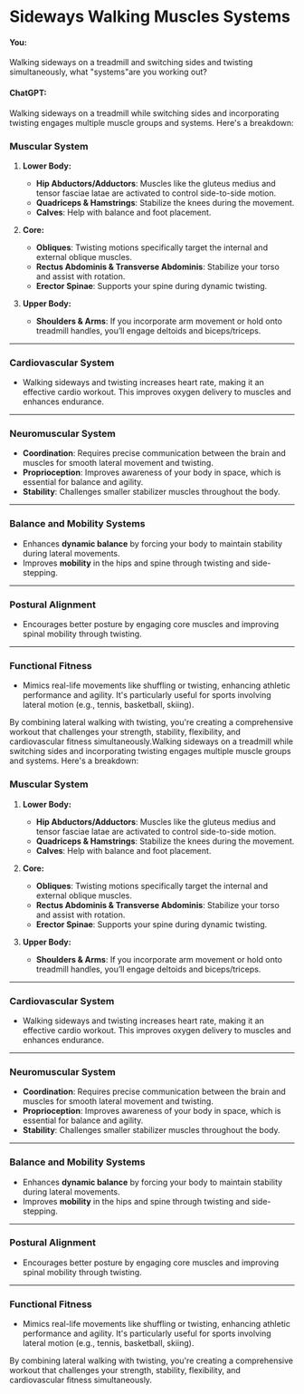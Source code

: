 # Sideways Walking Muscles Systems

#### You:
Walking sideways on a treadmill and switching sides and twisting simultaneously, what "systems"are you working out? 

#### ChatGPT:
Walking sideways on a treadmill while switching sides and incorporating twisting engages multiple muscle groups and systems. Here's a breakdown:

### **Muscular System**

1. **Lower Body:**
   - **Hip Abductors/Adductors**: Muscles like the gluteus medius and tensor fasciae latae are activated to control side-to-side motion.
   - **Quadriceps & Hamstrings**: Stabilize the knees during the movement.
   - **Calves**: Help with balance and foot placement.

2. **Core:**
   - **Obliques**: Twisting motions specifically target the internal and external oblique muscles.
   - **Rectus Abdominis & Transverse Abdominis**: Stabilize your torso and assist with rotation.
   - **Erector Spinae**: Supports your spine during dynamic twisting.

3. **Upper Body:**
   - **Shoulders & Arms**: If you incorporate arm movement or hold onto treadmill handles, you’ll engage deltoids and biceps/triceps.

---

### **Cardiovascular System**

- Walking sideways and twisting increases heart rate, making it an effective cardio workout. This improves oxygen delivery to muscles and enhances endurance.

---

### **Neuromuscular System**

- **Coordination**: Requires precise communication between the brain and muscles for smooth lateral movement and twisting.
- **Proprioception**: Improves awareness of your body in space, which is essential for balance and agility.
- **Stability**: Challenges smaller stabilizer muscles throughout the body.

---

### **Balance and Mobility Systems**

- Enhances **dynamic balance** by forcing your body to maintain stability during lateral movements.
- Improves **mobility** in the hips and spine through twisting and side-stepping.

---

### **Postural Alignment**

- Encourages better posture by engaging core muscles and improving spinal mobility through twisting.

---

### **Functional Fitness**

- Mimics real-life movements like shuffling or twisting, enhancing athletic performance and agility. It's particularly useful for sports involving lateral motion (e.g., tennis, basketball, skiing).

By combining lateral walking with twisting, you're creating a comprehensive workout that challenges your strength, stability, flexibility, and cardiovascular fitness simultaneously.Walking sideways on a treadmill while switching sides and incorporating twisting engages multiple muscle groups and systems. Here's a breakdown:

### **Muscular System**

1. **Lower Body:**
   - **Hip Abductors/Adductors**: Muscles like the gluteus medius and tensor fasciae latae are activated to control side-to-side motion.
   - **Quadriceps & Hamstrings**: Stabilize the knees during the movement.
   - **Calves**: Help with balance and foot placement.

2. **Core:**
   - **Obliques**: Twisting motions specifically target the internal and external oblique muscles.
   - **Rectus Abdominis & Transverse Abdominis**: Stabilize your torso and assist with rotation.
   - **Erector Spinae**: Supports your spine during dynamic twisting.

3. **Upper Body:**
   - **Shoulders & Arms**: If you incorporate arm movement or hold onto treadmill handles, you’ll engage deltoids and biceps/triceps.

---

### **Cardiovascular System**

- Walking sideways and twisting increases heart rate, making it an effective cardio workout. This improves oxygen delivery to muscles and enhances endurance.

---

### **Neuromuscular System**

- **Coordination**: Requires precise communication between the brain and muscles for smooth lateral movement and twisting.
- **Proprioception**: Improves awareness of your body in space, which is essential for balance and agility.
- **Stability**: Challenges smaller stabilizer muscles throughout the body.

---

### **Balance and Mobility Systems**

- Enhances **dynamic balance** by forcing your body to maintain stability during lateral movements.
- Improves **mobility** in the hips and spine through twisting and side-stepping.

---

### **Postural Alignment**

- Encourages better posture by engaging core muscles and improving spinal mobility through twisting.

---

### **Functional Fitness**

- Mimics real-life movements like shuffling or twisting, enhancing athletic performance and agility. It's particularly useful for sports involving lateral motion (e.g., tennis, basketball, skiing).

By combining lateral walking with twisting, you're creating a comprehensive workout that challenges your strength, stability, flexibility, and cardiovascular fitness simultaneously.
